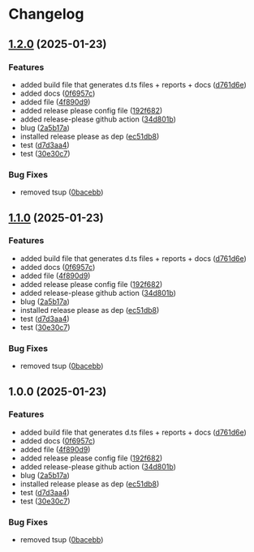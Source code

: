 # Changelog

## [1.2.0](https://github.com/ZCodeTemplates/npm-pkg-template/compare/v1.1.0...v1.2.0) (2025-01-23)


### Features

* added build file that generates d.ts files + reports + docs ([d761d6e](https://github.com/ZCodeTemplates/npm-pkg-template/commit/d761d6e63a1212f233ceaeb54f87b8bdbe3ca77b))
* added docs ([0f6957c](https://github.com/ZCodeTemplates/npm-pkg-template/commit/0f6957c3872b877766de2221270d114523ab7908))
* added file ([4f890d9](https://github.com/ZCodeTemplates/npm-pkg-template/commit/4f890d98c5d6b0678da7a13c9503e555b4818599))
* added release please config file ([192f682](https://github.com/ZCodeTemplates/npm-pkg-template/commit/192f6823247bba78ca8625c80f74aac4c1b00bd5))
* added release-please github action ([34d801b](https://github.com/ZCodeTemplates/npm-pkg-template/commit/34d801bd0218caa1e5d50a65a9dbb75b86899078))
* blug ([2a5b17a](https://github.com/ZCodeTemplates/npm-pkg-template/commit/2a5b17a2e9ee91ef8f3eb3d919a12cebf3b42f05))
* installed release please as dep ([ec51db8](https://github.com/ZCodeTemplates/npm-pkg-template/commit/ec51db856bdba5037f0f39af57ec6dd00c5dc185))
* test ([d7d3aa4](https://github.com/ZCodeTemplates/npm-pkg-template/commit/d7d3aa410bf1e0c3deef4e5bf0e840eeb42d74ef))
* test ([30e30c7](https://github.com/ZCodeTemplates/npm-pkg-template/commit/30e30c7292d97168e72d9a484b9867d8edf41c80))


### Bug Fixes

* removed tsup ([0bacebb](https://github.com/ZCodeTemplates/npm-pkg-template/commit/0bacebb956c4ef7a8a2e074642c93a2c601b6b6f))

## [1.1.0](https://github.com/ZCodeTemplates/npm-pkg-template/compare/v1.0.0...v1.1.0) (2025-01-23)


### Features

* added build file that generates d.ts files + reports + docs ([d761d6e](https://github.com/ZCodeTemplates/npm-pkg-template/commit/d761d6e63a1212f233ceaeb54f87b8bdbe3ca77b))
* added docs ([0f6957c](https://github.com/ZCodeTemplates/npm-pkg-template/commit/0f6957c3872b877766de2221270d114523ab7908))
* added file ([4f890d9](https://github.com/ZCodeTemplates/npm-pkg-template/commit/4f890d98c5d6b0678da7a13c9503e555b4818599))
* added release please config file ([192f682](https://github.com/ZCodeTemplates/npm-pkg-template/commit/192f6823247bba78ca8625c80f74aac4c1b00bd5))
* added release-please github action ([34d801b](https://github.com/ZCodeTemplates/npm-pkg-template/commit/34d801bd0218caa1e5d50a65a9dbb75b86899078))
* blug ([2a5b17a](https://github.com/ZCodeTemplates/npm-pkg-template/commit/2a5b17a2e9ee91ef8f3eb3d919a12cebf3b42f05))
* installed release please as dep ([ec51db8](https://github.com/ZCodeTemplates/npm-pkg-template/commit/ec51db856bdba5037f0f39af57ec6dd00c5dc185))
* test ([d7d3aa4](https://github.com/ZCodeTemplates/npm-pkg-template/commit/d7d3aa410bf1e0c3deef4e5bf0e840eeb42d74ef))
* test ([30e30c7](https://github.com/ZCodeTemplates/npm-pkg-template/commit/30e30c7292d97168e72d9a484b9867d8edf41c80))


### Bug Fixes

* removed tsup ([0bacebb](https://github.com/ZCodeTemplates/npm-pkg-template/commit/0bacebb956c4ef7a8a2e074642c93a2c601b6b6f))

## 1.0.0 (2025-01-23)


### Features

* added build file that generates d.ts files + reports + docs ([d761d6e](https://github.com/ZCodeTemplates/npm-pkg-template/commit/d761d6e63a1212f233ceaeb54f87b8bdbe3ca77b))
* added docs ([0f6957c](https://github.com/ZCodeTemplates/npm-pkg-template/commit/0f6957c3872b877766de2221270d114523ab7908))
* added file ([4f890d9](https://github.com/ZCodeTemplates/npm-pkg-template/commit/4f890d98c5d6b0678da7a13c9503e555b4818599))
* added release please config file ([192f682](https://github.com/ZCodeTemplates/npm-pkg-template/commit/192f6823247bba78ca8625c80f74aac4c1b00bd5))
* added release-please github action ([34d801b](https://github.com/ZCodeTemplates/npm-pkg-template/commit/34d801bd0218caa1e5d50a65a9dbb75b86899078))
* blug ([2a5b17a](https://github.com/ZCodeTemplates/npm-pkg-template/commit/2a5b17a2e9ee91ef8f3eb3d919a12cebf3b42f05))
* installed release please as dep ([ec51db8](https://github.com/ZCodeTemplates/npm-pkg-template/commit/ec51db856bdba5037f0f39af57ec6dd00c5dc185))
* test ([d7d3aa4](https://github.com/ZCodeTemplates/npm-pkg-template/commit/d7d3aa410bf1e0c3deef4e5bf0e840eeb42d74ef))
* test ([30e30c7](https://github.com/ZCodeTemplates/npm-pkg-template/commit/30e30c7292d97168e72d9a484b9867d8edf41c80))


### Bug Fixes

* removed tsup ([0bacebb](https://github.com/ZCodeTemplates/npm-pkg-template/commit/0bacebb956c4ef7a8a2e074642c93a2c601b6b6f))
